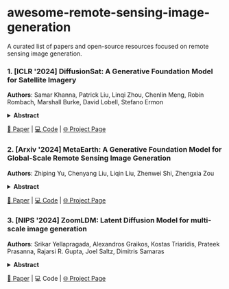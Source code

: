 # awesome-remote-sensing-image-generation

A curated list of papers and open-source resources focused on remote sensing image generation. 

### 1. [ICLR '2024] DiffusionSat: A Generative Foundation Model for Satellite Imagery
**Authors**: Samar Khanna, Patrick Liu, Linqi Zhou, Chenlin Meng, Robin Rombach, Marshall Burke, David Lobell, Stefano Ermon
<details span>
<summary><b>Abstract</b></summary>
  Diffusion models have achieved state-of-the-art results on many modalities including images, speech, and video. However, existing models are not tailored to support remote sensing data, which is widely used in important applications including environmental monitoring and crop-yield prediction. Satellite images are significantly different from natural images -- they can be multi-spectral, irregularly sampled across time -- and existing diffusion models trained on images from the Web do not support them. Furthermore, remote sensing data is inherently spatio-temporal, requiring conditional generation tasks not supported by traditional methods based on captions or images. In this paper, we present DiffusionSat, to date the largest generative foundation model trained on a collection of publicly available large, high-resolution remote sensing datasets. As text-based captions are sparsely available for satellite images, we incorporate the associated metadata such as geolocation as conditioning information. Our method produces realistic samples and can be used to solve multiple generative tasks including temporal generation, superresolution given multi-spectral inputs and in-painting. Our method outperforms previous state-of-the-art methods for satellite image generation and is the first large-scale generative foundation model for satellite imagery.
</details>

  [📄 Paper](https://arxiv.org/pdf/2312.03606) | [💻 Code](https://github.com/samar-khanna/DiffusionSat) | [🌐 Project Page](https://www.samarkhanna.com/DiffusionSat/)  


### 2. [Arxiv '2024] MetaEarth: A Generative Foundation Model for Global-Scale Remote Sensing Image Generation
**Authors**: Zhiping Yu, Chenyang Liu, Liqin Liu, Zhenwei Shi, Zhengxia Zou
<details span>
<summary><b>Abstract</b></summary>
  The recent advancement of generative foundational models has ushered in a new era of image generation in the realm of natural images, revolutionizing art design, entertainment, environment simulation, and beyond. Despite producing high-quality samples, existing methods are constrained to generating images of scenes at a limited scale. In this paper, we present MetaEarth, a generative foundation model that breaks the barrier by scaling image generation to a global level, exploring the creation of worldwide, multi-resolution, unbounded, and virtually limitless remote sensing images. In MetaEarth, we propose a resolution-guided self-cascading generative framework, which enables the generating of images at any region with a wide range of geographical resolutions. To achieve unbounded and arbitrary-sized image generation, we design a novel noise sampling strategy for denoising diffusion models by analyzing the generation conditions and initial noise. To train MetaEarth, we construct a large dataset comprising multi-resolution optical remote sensing images with geographical information. Experiments have demonstrated the powerful capabilities of our method in generating global-scale images. Additionally, the MetaEarth serves as a data engine that can provide high-quality and rich training data for downstream tasks. Our model opens up new possibilities for constructing generative world models by simulating Earth visuals from an innovative overhead perspective.
</details>

  [📄 Paper](https://arxiv.org/pdf/2405.13570) | [💻 Code](https://github.com/samar-khanna/DiffusionSat) | [🌐 Project Page](https://jiupinjia.github.io/metaearth/)  


### 3. [NIPS '2024] ZoomLDM: Latent Diffusion Model for multi-scale image generation
**Authors**: Srikar Yellapragada, Alexandros Graikos, Kostas Triaridis, Prateek Prasanna, Rajarsi R. Gupta, Joel Saltz, Dimitris Samaras
<details span>
<summary><b>Abstract</b></summary>
  Diffusion models have revolutionized image generation, yet several challenges restrict their application to large-image domains, such as digital pathology and satellite imagery. Given that it is infeasible to directly train a model on 'whole' images from domains with potential gigapixel sizes, diffusion-based generative methods have focused on synthesizing small, fixed-size patches extracted from these images. However, generating small patches has limited applicability since patch-based models fail to capture the global structures and wider context of large images, which can be crucial for synthesizing (semantically) accurate samples. In this paper, to overcome this limitation, we present ZoomLDM, a diffusion model tailored for generating images across multiple scales. Central to our approach is a novel magnification-aware conditioning mechanism that utilizes self-supervised learning (SSL) embeddings and allows the diffusion model to synthesize images at different 'zoom' levels, i.e., fixed-size patches extracted from large images at varying scales. ZoomLDM achieves state-of-the-art image generation quality across all scales, excelling particularly in the data-scarce setting of generating thumbnails of entire large images. The multi-scale nature of ZoomLDM unlocks additional capabilities in large image generation, enabling computationally tractable and globally coherent image synthesis up to 4096×4096 pixels and 4× super-resolution. Additionally, multi-scale features extracted from ZoomLDM are highly effective in multiple instance learning experiments.
</details>

  [📄 Paper](https://arxiv.org/pdf/2411.16969v1) | 💻 Code | [🌐 Project Page](https://histodiffusion.github.io/docs/publications/zoomldm/)  
